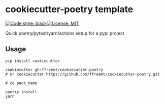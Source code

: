 # cookiecutter-poetry template
[![Code style: black](https://img.shields.io/badge/code%20style-black-000000.svg)](https://github.com/psf/black)[![License: MIT](https://img.shields.io/badge/License-MIT-yellow.svg)](https://opensource.org/licenses/MIT)

Quick poetry/pytest/yarn/actions setup for a pypi project

## Usage

```shell
pip install cookiecutter

cookiecutter gh:ffreemt/cookiecutter-poetry
# or cookiecutter https://github.com/ffreemt/cookiecutter-poetry.git

# cd pack_name

poetry install
yarn
```